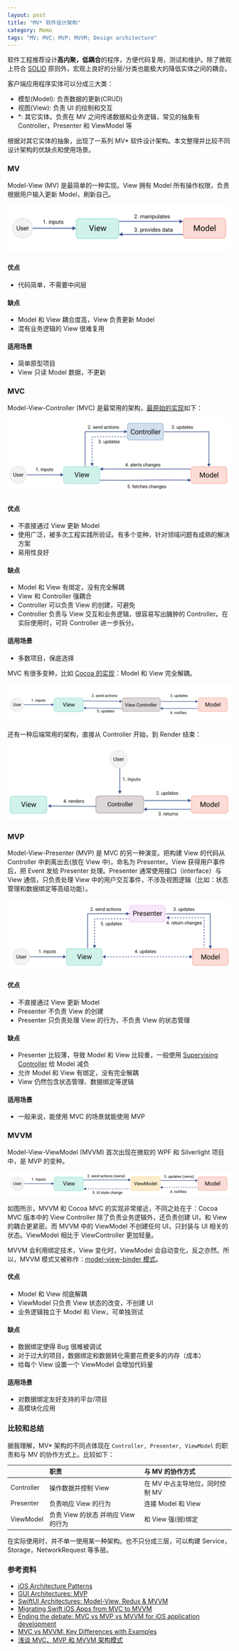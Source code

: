 ```yaml
---
layout: post
title: "MV* 软件设计架构"
category: Memo
tags: "MV; MVC; MVP; MVVM; Design architecture"
---
```


软件工程推荐设计**高内聚，低耦合**的程序，方便代码复用，测试和维护。除了微观上符合 [SOLID][SOLID] 原则外，宏观上良好的分层/分类也能极大的降低实体之间的耦合。

<!-- more -->

客户端应用程序实体可以分成三大类：
- 模型(Model): 负责数据的更新(CRUD)
- 视图(View): 负责 UI 的绘制和交互
- *: 其它实体。负责在 MV 之间传递数据和业务逻辑，常见的抽象有 Controller，Presenter 和 ViewModel 等

根据对其它实体的抽象，出现了一系列 MV* 软件设计架构。本文整理并比较不同设计架构的优缺点和使用场景。

### MV

Model-View (MV) 是最简单的一种实现。View 拥有 Model 所有操作权限，负责根据用户输入更新 Model，刷新自己。

![MV diagram][MV]

#### 优点
- 代码简单，不需要中间层

#### 缺点
- Model 和 View 耦合度高，View 负责更新 Model
- 混有业务逻辑的 View 很难复用

#### 适用场景
- 简单原型项目
- View 只读 Model 数据，不更新

### MVC

Model-View-Controller (MVC) 是最常用的架构，[最原始的实现][MVC_wikipedia]如下：

![MVC diagram][MVC]

#### 优点
- 不直接通过 View 更新 Model
- 使用广泛，被多次工程实践所验证。有多个变种，针对领域问题有成熟的解决方案
- 易用性良好

#### 缺点
- Model 和 View 有绑定，没有完全解耦
- View 和 Controller 强耦合
- Controller 可以负责 View 的创建，可避免
- Controller 负责与 View 交互和业务逻辑，很容易写出臃肿的 Controller。在实际使用时，可将 Controller 进一步拆分。

#### 适用场景
- 多数项目，保底选择

MVC 有很多变种，比如 [Cocoa 的实现][Apple_MVC_Link]：Model 和 View 完全解耦。

![Apple MVC diagram][Apple_MVC]

还有一种后端常用的架构，直接从 Controller 开始，到 Render 结束：

![Backend MVC diagram][Backend_MVC]

### MVP

Model-View-Presenter (MVP) 是 MVC 的另一种演变。把构建 View 的代码从 Controller 中剥离出去(放在 View 中)，命名为 Presenter。View 获得用户事件后，把 Event 发给 Presenter 处理。Presenter 通常使用接口（interface）与 View 通信，只负责处理 View 中的用户交互事件，不涉及视图逻辑（比如：状态管理和数据绑定等高级功能）。

![MVP][MVP]

#### 优点
- 不直接通过 View 更新 Model
- Presenter 不负责 View 的创建
- Presenter 只负责处理 View 的行为，不负责 View 的状态管理

#### 缺点
- Presenter 比较薄，导致 Model 和 View 比较重，一般使用 [Supervising Controller][SC] 给 Model 减负
- 允许 Model 和 View 有绑定，没有完全解耦
- View 仍然包含状态管理、数据绑定等逻辑

#### 适用场景
- 一般来说，能使用 MVC 的场景就能使用 MVP

### MVVM

Model-View-ViewModel (MVVM) 首次出现在微软的 WPF 和 Silverlight 项目中，是 MVP 的变种。

![MVVM diagram][MVVM]

如图所示，MVVM 和 Cocoa MVC 的实现非常接近，不同之处在于：Cocoa MVC 版本中的 View Controller 除了负责业务逻辑外，还负责创建 UI，和 View 的耦合更紧密。而 MVVM 中的 ViewModel 不创建任何 UI，只封装与 UI 相关的状态。ViewModel 相比于 ViewController 更加轻量。

MVVM 会利用绑定技术，View 变化时，ViewModel 会自动变化，反之亦然。所以，MVVM 模式又被称作：[model-view-binder 模式][model-view-binder]。

#### 优点
- Model 和 View 彻底解耦
- ViewModel 只负责 View 状态的改变，不创建 UI
- 业务逻辑独立于 Model 和 View，可单独测试

#### 缺点
- 数据绑定使得 Bug 很难被调试
- 对于过大的项目，数据绑定和数据转化需要花费更多的内存（成本）
- 给每个 View 设置一个 ViewModel 会增加代码量

#### 适用场景
- 对数据绑定友好支持的平台/项目
- 高模块化应用


### 比较和总结

据我理解，MV* 架构的不同点体现在 `Controller, Presenter, ViewModel` 的职责和与 MV 的协作方式上。比较如下：

|          | 职责 | 与 MV 的协作方式 |
|:---------|:--|:--|
|Controller| 操作数据并控制 View | 在 MV 中占主导地位，同时控制 MV |
|Presenter | 负责响应 View 的行为 | 连接 Model 和 View |
|ViewModel | 负责 View 的状态 并响应 View 的行为 | 和 View 强(弱)绑定 |

在实际使用时，并不单一使用某一种架构。也不只分成三层，可以构建 Service，Storage，NetworkRequest 等多层。

### 参考资料
- [iOS Architecture Patterns](https://medium.com/ios-os-x-development/ios-architecture-patterns-ecba4c38de52)
- [GUI Architectures: MVP](https://www.martinfowler.com/eaaDev/uiArchs.html)
- [SwiftUI Architectures: Model-View, Redux & MVVM](https://quickbirdstudios.com/blog/swiftui-architecture-redux-mvvm/)
- [Migrating Swift iOS Apps from MVC to MVVM](https://www.twilio.com/blog/2018/05/migrating-swift-ios-mvc-mvvm.html)
- [Ending the debate: MVC vs MVP vs MVVM for iOS application development](https://www.simform.com/mvc-mvp-mvvm-ios-app-development/)
- [MVC vs MVVM: Key Differences with Examples](https://www.guru99.com/mvc-vs-mvvm.html)
- [浅谈 MVC、MVP 和 MVVM 架构模式](https://draveness.me/mvx/)


[SOLID]: https://en.wikipedia.org/wiki/SOLID
[MV]: /assets/images/2021-01-05/mv.png
[MVC]: /assets/images/2021-01-05/mvc.png
[MVC_wikipedia]: https://en.wikipedia.org/wiki/Model%E2%80%93view%E2%80%93controller
[Apple_MVC_Link]: https://developer.apple.com/library/archive/documentation/General/Conceptual/CocoaEncyclopedia/Model-View-Controller/Model-View-Controller.html
[Apple_MVC]: /assets/images/2021-01-05/apple_mvc.png
[Backend_MVC]: /assets/images/2021-01-05/backend_mvc.png
[MVP]: /assets/images/2021-01-05/mvp.png
[SC]: https://www.martinfowler.com/eaaDev/SupervisingPresenter.html
[MVVM]: /assets/images/2021-01-05/mvvm.png
[model-view-binder]: https://en.wikipedia.org/wiki/Model%E2%80%93view%E2%80%93viewmodel
